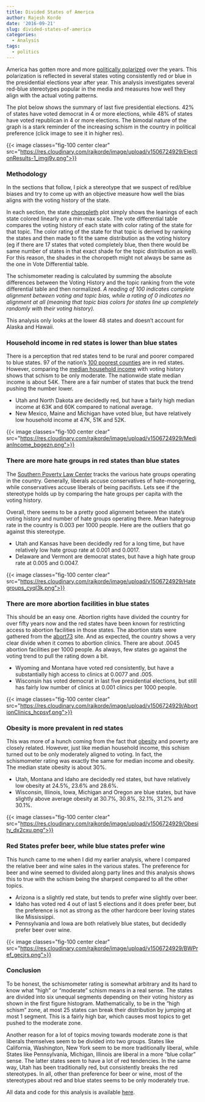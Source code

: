```yaml
---
title: Divided States of America
author: Rajesh Korde
date: '2016-09-21'
slug: divided-states-of-america
categories:
  - Analysis
tags:
  - politics
---
```


America has gotten more and more [politically polarized](http://www.people-press.org/2014/06/12/political-polarization-in-the-american-public/) over the years. This polarization is reflected in several states voting consistently red or blue in the presidential elections year after year. This analysis investigates several red-blue stereotypes popular in the media and measures how well they align with the actual voting patterns.

<!--more-->

The plot below shows the summary of last five presidential elections. 42% of states have voted democrat in 4 or more elections, while 48% of states have voted republican in 4 or more elections. The bimodal nature of the graph is a stark reminder of the increasing schism in the country in political preference (click image to see it in higher res).

{{< image classes="fig-100 center clear" src="https://res.cloudinary.com/rajkorde/image/upload/v1506724929/ElectionResults-1_imgj9v.png">}}

### Methodology

In the sections that follow, I pick a stereotype that we suspect of red/blue biases and try to come up with an objective measure how well the bias aligns with the voting history of the state.

In each section, the state [choropleth](https://en.wikipedia.org/wiki/Choropleth_map) plot simply shows the leanings of each state colored linearly on a min-max scale. The vote differential table compares the voting history of each state with color rating of the state for that topic. The color rating of the state for that topic is derived by ranking the states and then made to fit the same distribution as the voting history (eg if there are 17 states that voted completely blue, then there would be same number of states in that exact shade for the topic distribution as well). For this reason, the shades in the choropeth might not always be same as the one in Vote Differential table.

The schismometer reading is calculated by summing the absolute differences between the Voting History and the topic ranking from the vote differential table and then normalized. *A reading of 100 indicates complete alignment between voting and topic bias, while a rating of 0 indicates no alignment at all (meaning that topic bias colors for states line up completely randomly with their voting history).*

This analysis only looks at the lower 48 states and doesn’t account for Alaska and Hawaii.

### Household income in red states is lower than blue states

There is a perception that red states tend to be rural and poorer compared to blue states. 97 of the nation’s [100 poorest counties](http://www.politifact.com/truth-o-meter/statements/2014/jul/29/facebook-posts/are-97-nations-100-poorest-counties-red-states/) are in red states. However, comparing the [median household income](https://www.census.gov/data/tables/2015/demo/income-poverty/p60-252.html) with voting history shows that schism to be only moderate.  The nationwide state median income is about 54K. There are a fair number of states that buck the trend pushing the number lower.

* Utah and North Dakota are decidedly red, but have a fairly high median income at 63K and 60K compared to national average.
* New Mexico, Maine and Michigan have voted blue, but have relatively low household income at 47K, 51K and 52K.

{{< image classes="fig-100 center clear" src="https://res.cloudinary.com/rajkorde/image/upload/v1506724929/MedianIncome_bpgezn.png">}}

### There are more hate groups in red states than blue states

The [Southern Poverty Law Center](https://www.splcenter.org/hate-map) tracks the various hate groups operating in the country. Generally, liberals accuse conservatives of hate-mongering, while conservatives accuse liberals of being pacifists. Lets see if the stereotype holds up by comparing the hate groups per capita with the voting history.

Overall, there seems to be a pretty good alignment between the state’s voting history and number of hate groups operating there. Mean hategroup rate in the country is 0.003 per 1000 people. Here are the outliers that go against this stereotype.

* Utah and Kansas have been decidedly red for a long time, but have relatively low hate group rate at 0.001 and 0.0017.
* Delaware and Vermont are democrat states, but have a high hate group rate at 0.005 and 0.0047.

{{< image classes="fig-100 center clear" src="https://res.cloudinary.com/rajkorde/image/upload/v1506724929/Hategroups_cyql3k.png">}}

### There are more abortion facilities in blue states

This should be an easy one. Abortion rights have divided the country for over fifty years now and the red states have been known for restricting access to abortion facilities in those states. The abortion stats were gathered from the [abort73](http://www.abort73.com/abortion_facts/states/) site. And as expected, the country shows a very clear divide when it comes to abortion clinics. There are about .0045 abortion facilities per 1000 people. As always, few states go against the voting trend to pull the rating down a bit.

* Wyoming and Montana have voted red consistently, but have a substantially high access to clinics at 0.0077 and .005.
* Wisconsin has voted democrat in last five presidential elections, but still has fairly low number of clinics at 0.001 clinics per 1000 people.

{{< image classes="fig-100 center clear" src="https://res.cloudinary.com/rajkorde/image/upload/v1506724929/AbortionClinics_hcpsvf.png">}}

### Obesity is more prevalent in red states

This was more of a hunch coming from the fact that [obesity](https://stateofobesity.org/adult-obesity/) and poverty are closely related. However, just like median household income, this schism turned out to be only moderately aligned to voting. In fact, the schismometer rating was exactly the same for median income and obesity. The median state obesity is about 30%.

* Utah, Montana and Idaho are decidedly red states, but have relatively low obesity at 24.5%, 23.6% and 28.6%.
* Wisconsin, Illinois, Iowa, Michigan and Oregon are blue states, but have slightly above average obesity at 30.7%, 30.8%, 32.1%, 31.2% and 30.1%.

{{< image classes="fig-100 center clear" src="https://res.cloudinary.com/rajkorde/image/upload/v1506724929/Obesity_dx2cxu.png">}}

### Red States prefer beer, while blue states prefer wine

This hunch came to me when I did my earlier analysis, where I compared the relative beer and wine sales in the various states. The preference for beer and wine seemed to divided along party lines and this analysis shows this to true with the schism being the sharpest compared to all the other topics.

* Arizona is a slightly red state, but tends to prefer wine slightly over beer.
* Idaho has voted red 4 out of last 5 elections and it does prefer beer, but the preference is not as strong as the other hardcore beer loving states like Mississippi.
* Pennsylvania and Iowa are both relatively blue states, but decidedly prefer beer over wine.

{{< image classes="fig-100 center clear" src="https://res.cloudinary.com/rajkorde/image/upload/v1506724929/BWPref_gecjrs.png">}}


### Conclusion

To be honest, the schismometer rating is somewhat arbitrary and its hard to know what “high” or “moderate” schism means in a real sense. The states are divided into six unequal segments depending on their voting history as shown in the first figure histogram. Mathematically, to be in the “high schism” zone, at most 25 states can break their distribution by jumping at most 1 segment. This is a fairly high bar, which causes most topics to get pushed to the moderate zone.

Another reason for a lot of topics moving towards moderate zone is that liberals themselves seem to be divided into two groups. States like California, Washington, New York seem to be more traditionally liberal, while States like Pennsylvania, Michigan, Illinois are liberal in a more “blue collar” sense. The latter states seem to have a lot of red tendencies. In the same way, Utah has been traditionally red, but consistently breaks the red stereotypes. In all, other than preference for beer or wine, most of the stereotypes about red and blue states seems to be only moderately true.

All data and code for this analysis is available [here](https://github.com/rajkorde/DividedStates).